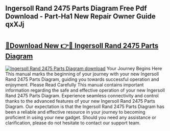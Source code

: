 ## Ingersoll Rand 2475 Parts Diagram Free Pdf Download - Part-Ha1 New Repair Owner Guide qxXJj

# <h2><a href="http://dfiaw9f.blite.top/?on=Ingersoll+Rand+2475+Parts+Diagram">🔗Download New 👉🔴 Ingersoll Rand 2475 Parts Diagram</a></h2>

[![Ingersoll Rand 2475 Parts Diagram download](https://i.imgur.com/lujVjoI.png)](http://dfiaw9f.blite.top/?on=Ingersoll+Rand+2475+Parts+Diagram)
Your Journey Begins Here This manual marks the beginning of your journey with your new Ingersoll Rand 2475 Parts Diagram, guiding you towards successful operation and enjoyment. Please Read Carefully This manual contains important information regarding the safe and effective operation of your new Ingersoll Rand 2475 Parts Diagram. Experience seamless connectivity and control thanks to the advanced features of your new Ingersoll Rand 2475 Parts Diagram. Our expectation is that the Ingersoll Rand 2475 Parts Diagram has been a reliable and effective resource in your journey to becoming proficient in using your new gadget. Should you need any assistance or clarification, please do not hesitate to contact our support team.

